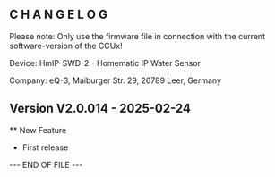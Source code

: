 ﻿C H A N G E L O G
-----------------

Please note: Only use the firmware file in connection with the current software-version of the CCUx!

Device:      HmIP-SWD-2 - Homematic IP Water Sensor

Company:     eQ-3, Maiburger Str. 29, 26789 Leer, Germany



Version V2.0.014 - 2025-02-24
--------------------------------------------------------------

** New Feature
   * First release



--- END OF FILE ---
